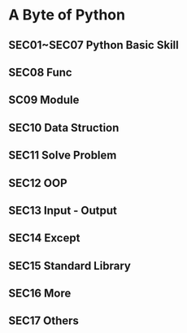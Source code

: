 # A Byte of Python
## SEC01~SEC07 Python Basic Skill
## SEC08 Func
## SC09 Module
## SEC10 Data Struction
## SEC11 Solve Problem
## SEC12 OOP
## SEC13 Input - Output
## SEC14 Except
## SEC15 Standard Library
## SEC16 More
## SEC17 Others

